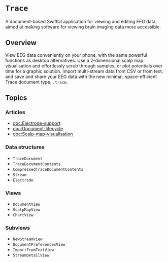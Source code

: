 # ``Trace``

A document-based SwiftUI application for viewing and editing EEG data, aimed at making software for viewing brain imaging data more accessible.

## Overview

View EEG data conveniently on your phone, with the same powerful functions as desktop alternatives. Use a 2-dimensional scalp map visualisation and effortlessly scrub through samples, or plot potentials over time for a graphic solution. Import multi-stream data from CSV or from text, and save and share your EEG data with the new minimal, space-efficient Trace document type, `.trace`.

## Topics

### Articles

- <doc:Electrode-support>
- <doc:Document-lifecycle>
- <doc:Scalp-map-visualisation>

### Data structures

- ``TraceDocument``
- ``TraceDocumentContents``
- ``CompressedTraceDocumentContents``
- ``Stream``
- ``Electrode``

### Views

- ``DocumentView``
- ``ScalpMapView``
- ``ChartView``

### Subviews

- ``NewStreamView``
- ``DocumentPreferencesView``
- ``ImportFromTextView``
- ``StreamDetailView``
